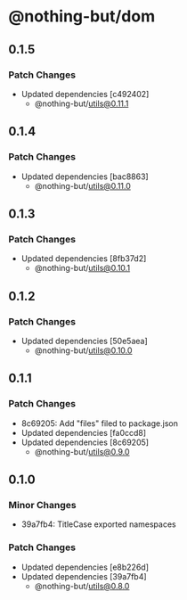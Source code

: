 # @nothing-but/dom

## 0.1.5

### Patch Changes

-   Updated dependencies [c492402]
    -   @nothing-but/utils@0.11.1

## 0.1.4

### Patch Changes

-   Updated dependencies [bac8863]
    -   @nothing-but/utils@0.11.0

## 0.1.3

### Patch Changes

-   Updated dependencies [8fb37d2]
    -   @nothing-but/utils@0.10.1

## 0.1.2

### Patch Changes

-   Updated dependencies [50e5aea]
    -   @nothing-but/utils@0.10.0

## 0.1.1

### Patch Changes

-   8c69205: Add "files" filed to package.json
-   Updated dependencies [fa0ccd8]
-   Updated dependencies [8c69205]
    -   @nothing-but/utils@0.9.0

## 0.1.0

### Minor Changes

-   39a7fb4: TitleCase exported namespaces

### Patch Changes

-   Updated dependencies [e8b226d]
-   Updated dependencies [39a7fb4]
    -   @nothing-but/utils@0.8.0
